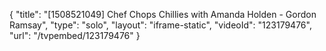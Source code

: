 {
    "title": "[1508521049] Chef Chops Chillies with Amanda Holden - Gordon Ramsay",
    "type": "solo",
    "layout": "iframe-static",
    "videoId": "123179476",
    "url": "\/tvpembed\/123179476"
}